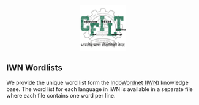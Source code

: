 <p align="center"><img src="logo.png" alt="logo" width="120" height="120"/></p>

## IWN Wordlists

We provide the unique word list form the [IndoWordnet (IWN)](https://www.cfilt.iitb.ac.in/indowordnet) knowledge base. The word list for each language in IWN is available in a separate file where each file contains one word per line.
